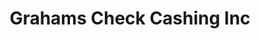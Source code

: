 ---
title: Grahams Check Cashing Inc
slug: grahams-check-cashing-inc
updated-on: '2024-05-30T13:44:31.749Z'
created-on: '2024-05-30T13:41:46.671Z'
published-on: '2024-05-30T13:54:32.469Z'
f_city-state-2:
- cms/city/pittsfield-ma.md
- cms/city/northampton-ma.md
- cms/city/springfield-ma.md
- cms/city/granby-ma.md
- cms/city/barrington-ma.md
- cms/city/enfield-street-enfiel-ct.md
- cms/city/ludlow-road-granb-ma.md
f_locations:
- cms/payday-loan/grahams-check-cashing-inc-19129.md
- cms/payday-loan/grahams-check-cashing-inc-19130.md
- cms/payday-loan/grahams-check-cashing-inc-19131.md
- cms/payday-loan/grahams-check-cashing-inc-19132.md
- cms/payday-loan/grahams-check-cashing-inc-19133.md
- cms/payday-loan/grahams-check-cashing-inc-19134.md
- cms/payday-loan/grahams-check-cashing-inc-19135.md
- cms/payday-loan/grahams-check-cashing-inc-19136.md
- cms/payday-loan/grahams-check-cashing-inc-19137.md
- cms/payday-loan/grahams-check-cashing-inc-19138.md
- cms/payday-loan/grahams-check-cashing-inc-19139.md
- cms/payday-loan/grahams-check-cashing-inc-19140.md
f_states:
- cms/state/massachusetts.md
- cms/state/connecticut.md
layout: '[company].html'
tags: company
---